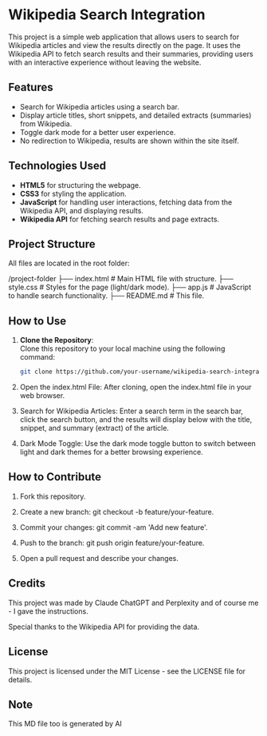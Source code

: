 # Wikipedia Search Integration

This project is a simple web application that allows users to search for Wikipedia articles and view the results directly on the page. It uses the Wikipedia API to fetch search results and their summaries, providing users with an interactive experience without leaving the website.

## Features

- Search for Wikipedia articles using a search bar.
- Display article titles, short snippets, and detailed extracts (summaries) from Wikipedia.
- Toggle dark mode for a better user experience.
- No redirection to Wikipedia, results are shown within the site itself.

## Technologies Used

- **HTML5** for structuring the webpage.
- **CSS3** for styling the application.
- **JavaScript** for handling user interactions, fetching data from the Wikipedia API, and displaying results.
- **Wikipedia API** for fetching search results and page extracts.

## Project Structure

All files are located in the root folder:

/project-folder ├── index.html         # Main HTML file with structure. ├── style.css          # Styles for the page (light/dark mode). ├── app.js             # JavaScript to handle search functionality. ├── README.md          # This file.

## How to Use

1. **Clone the Repository**:  
   Clone this repository to your local machine using the following command:

   ```bash
   git clone https://github.com/your-username/wikipedia-search-integration.git

2. Open the index.html File:
After cloning, open the index.html file in your web browser.


3. Search for Wikipedia Articles:
Enter a search term in the search bar, click the search button, and the results will display below with the title, snippet, and summary (extract) of the article.


4. Dark Mode Toggle:
Use the dark mode toggle button to switch between light and dark themes for a better browsing experience.



## How to Contribute

1. Fork this repository.


2. Create a new branch: git checkout -b feature/your-feature.


3. Commit your changes: git commit -am 'Add new feature'.


4. Push to the branch: git push origin feature/your-feature.


5. Open a pull request and describe your changes.



## Credits

This project was made by Claude ChatGPT and Perplexity and of course me - I gave the instructions.

Special thanks to the Wikipedia API for providing the data.

## License

This project is licensed under the MIT License - see the LICENSE file for details.

## Note
This MD file too is generated by AI
